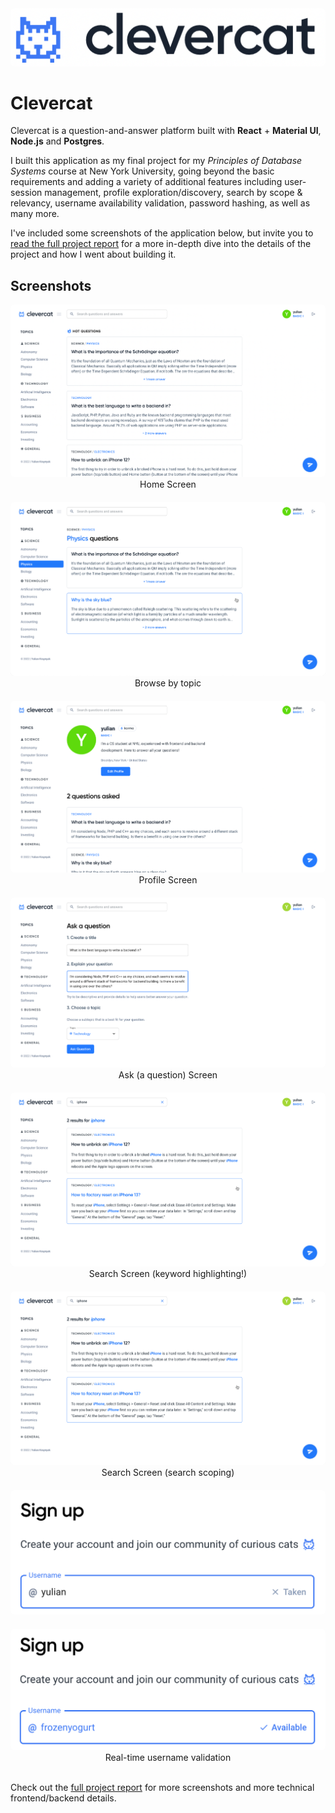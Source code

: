 <img src="assets/logo.png" style="border-radius: 6px; margin: 0 auto"/>

# Clevercat

Clevercat is a question-and-answer platform built with **React** + **Material UI**, **Node.js** and **Postgres**.

I built this application as my final project for my _Principles of Database Systems_ course at New York University, going beyond the basic requirements and adding a variety of additional features including user-session management, profile exploration/discovery, search by scope & relevancy, username availability validation, password hashing, as well as many more.

I've included some screenshots of the application below, but invite you to [read the full project report](https://docs.google.com/document/d/1zMaOHhK5QVISJhw-zEy4btloMn8hCeytYXa21A--pWg/edit?usp=sharing) for a more in-depth dive into the details of the project and how I went about building it.

## Screenshots

<img src="assets/screenshots/home-screen.png" style="border-radius: 6px; margin: 0 auto"/>
<center>Home Screen</center>

<img src="assets/screenshots/browse-by-topic.png" style="border-radius: 6px; margin: 0 auto; margin-top: 20px"/>
<center>Browse by topic</center>

<img src="assets/screenshots/profile-screen.png" style="border-radius: 6px; margin: 0 auto; margin-top: 20px"/>
<center>Profile Screen</center>

<img src="assets/screenshots/ask-screen.png" style="border-radius: 6px; margin: 0 auto; margin-top: 20px"/>
<center>Ask (a question) Screen</center>

<img src="assets/screenshots/search-4.png" style="border-radius: 6px; margin: 0 auto; margin-top: 20px"/>
<center>Search Screen (keyword highlighting!)</center>

<img src="assets/screenshots/search-4.png" style="border-radius: 6px; margin: 0 auto; margin-top: 20px"/>
<center>Search Screen (search scoping)</center>

<img src="assets/screenshots/username-taken.png" style="border-radius: 6px; margin: 0 auto; margin-top: 20px"/>
<img src="assets/screenshots/username-available.png" style="border-radius: 6px; margin: 0 auto; margin-top: 20px"/>
<center>Real-time username validation</center>
<br/>

Check out the [full project report](https://docs.google.com/document/d/1zMaOHhK5QVISJhw-zEy4btloMn8hCeytYXa21A--pWg/edit?usp=sharing) for more screenshots and more technical frontend/backend details.

<br/>
